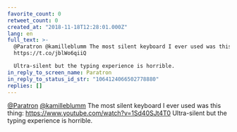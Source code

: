 ```yaml
---
favorite_count: 0
retweet_count: 0
created_at: "2018-11-18T12:28:01.000Z"
lang: en
full_text: >-
  @Paratron @kamilleblumm The most silent keyboard I ever used was this thing:
  https://t.co/jblWo6qiiQ

  Ultra-silent but the typing experience is horrible.
in_reply_to_screen_name: Paratron
in_reply_to_status_id_str: "1064124066502778880"
replies: []
---
```


[@Paratron](https://twitter.com/Paratron)
[@kamilleblumm](https://twitter.com/kamilleblumm) The most silent keyboard I
ever used was this thing: <https://www.youtube.com/watch?v=1Sd40SJt4T0>
Ultra-silent but the typing experience is horrible.
